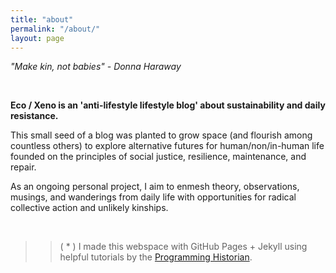 ```yaml
---
title: "about"
permalink: "/about/"
layout: page
---
```


*"Make kin, not babies"*
*- Donna Haraway*

&nbsp;

**Eco / Xeno is an 'anti-lifestyle lifestyle blog' about sustainability and daily resistance.**



This small seed of a blog was planted to grow space (and flourish among countless others) to explore alternative futures for human/non/in-human life founded on the principles of social justice, resilience, maintenance, and repair.

As an ongoing personal project, I aim to enmesh theory, observations, musings, and wanderings from daily life with opportunities for radical collective action and unlikely kinships.

&nbsp;
&nbsp;
&nbsp;
&nbsp;
>>( * ) I made this webspace with GitHub Pages + Jekyll using
helpful tutorials by the [Programming Historian](https://programminghistorian.org/).
